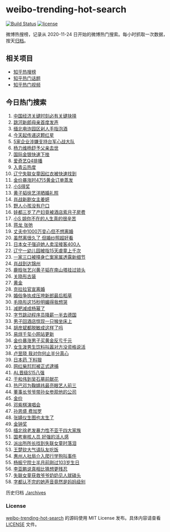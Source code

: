 # weibo-trending-hot-search

[![Build Status](https://github.com/justjavac/weibo-trending-hot-search/workflows/ci/badge.svg?branch=master)](https://github.com/justjavac/weibo-trending-hot-search/actions)
[![license](https://img.shields.io/github/license/justjavac/weibo-trending-hot-search)](https://github.com/justjavac/weibo-trending-hot-search/blob/master/LICENSE)

微博热搜榜，记录从 2020-11-24 日开始的微博热门搜索。每小时抓取一次数据，按天[归档](./archives)。

## 相关项目

- [知乎热搜榜](https://github.com/justjavac/zhihu-trending-top-search)
- [知乎热门话题](https://github.com/justjavac/zhihu-trending-hot-questions)
- [知乎热门视频](https://github.com/justjavac/zhihu-trending-hot-video)

## 今日热门搜索

<!-- BEGIN -->
<!-- 最后更新时间 Sat Oct 18 2025 00:37:20 GMT+0800 (China Standard Time) -->

1. [中国经济关键时刻必有关键抉择](https://s.weibo.com//weibo?q=%23%E4%B8%AD%E5%9B%BD%E7%BB%8F%E6%B5%8E%E5%85%B3%E9%94%AE%E6%97%B6%E5%88%BB%E5%BF%85%E6%9C%89%E5%85%B3%E9%94%AE%E6%8A%89%E6%8B%A9%23&Refer=new_time)
1. [跳河新郎母亲首度发声](https://s.weibo.com//weibo?q=%23%E8%B7%B3%E6%B2%B3%E6%96%B0%E9%83%8E%E6%AF%8D%E4%BA%B2%E9%A6%96%E5%BA%A6%E5%8F%91%E5%A3%B0%23&t=31&band_rank=1&Refer=top)
1. [缅北电诈园区剁人手指泡酒](https://s.weibo.com//weibo?q=%23%E7%BC%85%E5%8C%97%E7%94%B5%E8%AF%88%E5%9B%AD%E5%8C%BA%E5%89%81%E4%BA%BA%E6%89%8B%E6%8C%87%E6%B3%A1%E9%85%92%23&t=31&band_rank=2&Refer=top)
1. [今天起传递这颗红星](https://s.weibo.com//weibo?q=%23%E4%BB%8A%E5%A4%A9%E8%B5%B7%E4%BC%A0%E9%80%92%E8%BF%99%E9%A2%97%E7%BA%A2%E6%98%9F%23&t=31&band_rank=3&Refer=top)
1. [5家企业涉嫌支持台军心战大队](https://s.weibo.com//weibo?q=%235%E5%AE%B6%E4%BC%81%E4%B8%9A%E6%B6%89%E5%AB%8C%E6%94%AF%E6%8C%81%E5%8F%B0%E5%86%9B%E5%BF%83%E6%88%98%E5%A4%A7%E9%98%9F%23&t=31&band_rank=4&Refer=top)
1. [杨力维杨舒予父亲去世](https://s.weibo.com//weibo?q=%23%E6%9D%A8%E5%8A%9B%E7%BB%B4%E6%9D%A8%E8%88%92%E4%BA%88%E7%88%B6%E4%BA%B2%E5%8E%BB%E4%B8%96%23&t=31&band_rank=5&Refer=top)
1. [国际金银快速下挫](https://s.weibo.com//weibo?q=%23%E5%9B%BD%E9%99%85%E9%87%91%E9%93%B6%E5%BF%AB%E9%80%9F%E4%B8%8B%E6%8C%AB%23&t=31&band_rank=6&Refer=top)
1. [爱奇艺Q4排播](https://s.weibo.com//weibo?q=%23%E7%88%B1%E5%A5%87%E8%89%BAQ4%E6%8E%92%E6%92%AD%23&t=31&band_rank=7&Refer=top)
1. [入青云热度](https://s.weibo.com//weibo?q=%E5%85%A5%E9%9D%92%E4%BA%91%E7%83%AD%E5%BA%A6&t=31&band_rank=7&Refer=top)
1. [辽宁失联女童因红衣被快速找到](https://s.weibo.com//weibo?q=%23%E8%BE%BD%E5%AE%81%E5%A4%B1%E8%81%94%E5%A5%B3%E7%AB%A5%E5%9B%A0%E7%BA%A2%E8%A1%A3%E8%A2%AB%E5%BF%AB%E9%80%9F%E6%89%BE%E5%88%B0%23&t=31&band_rank=8&Refer=top)
1. [金价暴涨时4万5黄金订单蒸发](https://s.weibo.com//weibo?q=%23%E9%87%91%E4%BB%B7%E6%9A%B4%E6%B6%A8%E6%97%B64%E4%B8%875%E9%BB%84%E9%87%91%E8%AE%A2%E5%8D%95%E8%92%B8%E5%8F%91%23&t=31&band_rank=9&Refer=top)
1. [小S得奖](https://s.weibo.com//weibo?q=%E5%B0%8FS%E5%BE%97%E5%A5%96&t=31&band_rank=11&Refer=top)
1. [黄子韬徐艺洋晒婚礼照](https://s.weibo.com//weibo?q=%23%E9%BB%84%E5%AD%90%E9%9F%AC%E5%BE%90%E8%89%BA%E6%B4%8B%E6%99%92%E5%A9%9A%E7%A4%BC%E7%85%A7%23&t=31&band_rank=13&Refer=top)
1. [肖战新剧女主姜妍](https://s.weibo.com//weibo?q=%23%E8%82%96%E6%88%98%E6%96%B0%E5%89%A7%E5%A5%B3%E4%B8%BB%E5%A7%9C%E5%A6%8D%23&t=31&band_rank=12&Refer=top)
1. [野人小孩没有户口](https://s.weibo.com//weibo?q=%23%E9%87%8E%E4%BA%BA%E5%B0%8F%E5%AD%A9%E6%B2%A1%E6%9C%89%E6%88%B7%E5%8F%A3%23&t=31&band_rank=14&Refer=top)
1. [娃都三岁了产妇竟被酒店索月子房费](https://s.weibo.com//weibo?q=%23%E5%A8%83%E9%83%BD%E4%B8%89%E5%B2%81%E4%BA%86%E4%BA%A7%E5%A6%87%E7%AB%9F%E8%A2%AB%E9%85%92%E5%BA%97%E7%B4%A2%E6%9C%88%E5%AD%90%E6%88%BF%E8%B4%B9%23&t=31&band_rank=15&Refer=top)
1. [小S 姐你不在的人生真的很辛苦](https://s.weibo.com//weibo?q=%E5%B0%8FS%20%E5%A7%90%E4%BD%A0%E4%B8%8D%E5%9C%A8%E7%9A%84%E4%BA%BA%E7%94%9F%E7%9C%9F%E7%9A%84%E5%BE%88%E8%BE%9B%E8%8B%A6&t=31&band_rank=16&Refer=top)
1. [蒋龙 张弛](https://s.weibo.com//weibo?q=%E8%92%8B%E9%BE%99%20%E5%BC%A0%E5%BC%9B&t=31&band_rank=17&Refer=top)
1. [丈夫中1000万变心但不想离婚](https://s.weibo.com//weibo?q=%23%E4%B8%88%E5%A4%AB%E4%B8%AD1000%E4%B8%87%E5%8F%98%E5%BF%83%E4%BD%86%E4%B8%8D%E6%83%B3%E7%A6%BB%E5%A9%9A%23&t=31&band_rank=40&Refer=top)
1. [虽然离很久了 但婚纱照超好看](https://s.weibo.com//weibo?q=%E8%99%BD%E7%84%B6%E7%A6%BB%E5%BE%88%E4%B9%85%E4%BA%86%20%E4%BD%86%E5%A9%9A%E7%BA%B1%E7%85%A7%E8%B6%85%E5%A5%BD%E7%9C%8B&t=31&band_rank=31&Refer=top)
1. [日本女子强迫她人卖淫接客400人](https://s.weibo.com//weibo?q=%23%E6%97%A5%E6%9C%AC%E5%A5%B3%E5%AD%90%E5%BC%BA%E8%BF%AB%E5%A5%B9%E4%BA%BA%E5%8D%96%E6%B7%AB%E6%8E%A5%E5%AE%A2400%E4%BA%BA%23&t=31&band_rank=19&Refer=top)
1. [辽宁一幼儿园被指15天虐童上千次](https://s.weibo.com//weibo?q=%23%E8%BE%BD%E5%AE%81%E4%B8%80%E5%B9%BC%E5%84%BF%E5%9B%AD%E8%A2%AB%E6%8C%8715%E5%A4%A9%E8%99%90%E7%AB%A5%E4%B8%8A%E5%8D%83%E6%AC%A1%23&t=31&band_rank=25&Refer=top)
1. [一家三口被撞身亡案家属透露新细节](https://s.weibo.com//weibo?q=%23%E4%B8%80%E5%AE%B6%E4%B8%89%E5%8F%A3%E8%A2%AB%E6%92%9E%E8%BA%AB%E4%BA%A1%E6%A1%88%E5%AE%B6%E5%B1%9E%E9%80%8F%E9%9C%B2%E6%96%B0%E7%BB%86%E8%8A%82%23&t=31&band_rank=24&Refer=top)
1. [肖战到达锦州](https://s.weibo.com//weibo?q=%23%E8%82%96%E6%88%98%E5%88%B0%E8%BE%BE%E9%94%A6%E5%B7%9E%23&t=31&band_rank=18&Refer=top)
1. [鹿晗张艺兴黄子韬在南山塔挂过锁头](https://s.weibo.com//weibo?q=%23%E9%B9%BF%E6%99%97%E5%BC%A0%E8%89%BA%E5%85%B4%E9%BB%84%E5%AD%90%E9%9F%AC%E5%9C%A8%E5%8D%97%E5%B1%B1%E5%A1%94%E6%8C%82%E8%BF%87%E9%94%81%E5%A4%B4%23&t=31&band_rank=20&Refer=top)
1. [关晓彤古装](https://s.weibo.com//weibo?q=%E5%85%B3%E6%99%93%E5%BD%A4%E5%8F%A4%E8%A3%85&t=31&band_rank=25&Refer=top)
1. [黄金](https://s.weibo.com//weibo?q=%E9%BB%84%E9%87%91&t=31&band_rank=21&Refer=top)
1. [克拉拉官宣离婚](https://s.weibo.com//weibo?q=%23%E5%85%8B%E6%8B%89%E6%8B%89%E5%AE%98%E5%AE%A3%E7%A6%BB%E5%A9%9A%23&t=31&band_rank=29&Refer=top)
1. [婚俗争执成压垮新郎最后稻草](https://s.weibo.com//weibo?q=%23%E5%A9%9A%E4%BF%97%E4%BA%89%E6%89%A7%E6%88%90%E5%8E%8B%E5%9E%AE%E6%96%B0%E9%83%8E%E6%9C%80%E5%90%8E%E7%A8%BB%E8%8D%89%23&t=31&band_rank=33&Refer=top)
1. [毛晓彤这15秒明媚得我想哭](https://s.weibo.com//weibo?q=%E6%AF%9B%E6%99%93%E5%BD%A4%E8%BF%9915%E7%A7%92%E6%98%8E%E5%AA%9A%E5%BE%97%E6%88%91%E6%83%B3%E5%93%AD&t=31&band_rank=41&Refer=top)
1. [减肥减成杨幂了](https://s.weibo.com//weibo?q=%E5%87%8F%E8%82%A5%E5%87%8F%E6%88%90%E6%9D%A8%E5%B9%82%E4%BA%86&t=31&band_rank=22&Refer=top)
1. [字节跳动程序员降薪一半去德国](https://s.weibo.com//weibo?q=%E5%AD%97%E8%8A%82%E8%B7%B3%E5%8A%A8%E7%A8%8B%E5%BA%8F%E5%91%98%E9%99%8D%E8%96%AA%E4%B8%80%E5%8D%8A%E5%8E%BB%E5%BE%B7%E5%9B%BD&t=31&band_rank=32&Refer=top)
1. [男子回酒店惊现一只猴坐床上](https://s.weibo.com//weibo?q=%23%E7%94%B7%E5%AD%90%E5%9B%9E%E9%85%92%E5%BA%97%E6%83%8A%E7%8E%B0%E4%B8%80%E5%8F%AA%E7%8C%B4%E5%9D%90%E5%BA%8A%E4%B8%8A%23&t=31&band_rank=35&Refer=top)
1. [胡彦斌都脱敏成这样了吗](https://s.weibo.com//weibo?q=%E8%83%A1%E5%BD%A6%E6%96%8C%E9%83%BD%E8%84%B1%E6%95%8F%E6%88%90%E8%BF%99%E6%A0%B7%E4%BA%86%E5%90%97&t=31&band_rank=26&Refer=top)
1. [易烊千玺小网站更新](https://s.weibo.com//weibo?q=%23%E6%98%93%E7%83%8A%E5%8D%83%E7%8E%BA%E5%B0%8F%E7%BD%91%E7%AB%99%E6%9B%B4%E6%96%B0%23&t=31&band_rank=23&Refer=top)
1. [金价暴涨男子买黄金反亏千元](https://s.weibo.com//weibo?q=%23%E9%87%91%E4%BB%B7%E6%9A%B4%E6%B6%A8%E7%94%B7%E5%AD%90%E4%B9%B0%E9%BB%84%E9%87%91%E5%8F%8D%E4%BA%8F%E5%8D%83%E5%85%83%23&t=31&band_rank=27&Refer=top)
1. [女生泼男生饮料叫嚣对方没资格说活](https://s.weibo.com//weibo?q=%23%E5%A5%B3%E7%94%9F%E6%B3%BC%E7%94%B7%E7%94%9F%E9%A5%AE%E6%96%99%E5%8F%AB%E5%9A%A3%E5%AF%B9%E6%96%B9%E6%B2%A1%E8%B5%84%E6%A0%BC%E8%AF%B4%E6%B4%BB%23&t=31&band_rank=36&Refer=top)
1. [卢昱晓 我对你何止半分真心](https://s.weibo.com//weibo?q=%E5%8D%A2%E6%98%B1%E6%99%93%20%E6%88%91%E5%AF%B9%E4%BD%A0%E4%BD%95%E6%AD%A2%E5%8D%8A%E5%88%86%E7%9C%9F%E5%BF%83&t=31&band_rank=28&Refer=top)
1. [日本药 下料狠](https://s.weibo.com//weibo?q=%E6%97%A5%E6%9C%AC%E8%8D%AF%20%E4%B8%8B%E6%96%99%E7%8B%A0&t=31&band_rank=39&Refer=top)
1. [网红柴怼怼被正式逮捕](https://s.weibo.com//weibo?q=%23%E7%BD%91%E7%BA%A2%E6%9F%B4%E6%80%BC%E6%80%BC%E8%A2%AB%E6%AD%A3%E5%BC%8F%E9%80%AE%E6%8D%95%23&t=31&band_rank=34&Refer=top)
1. [AL晋级S15八强](https://s.weibo.com//weibo?q=AL%E6%99%8B%E7%BA%A7S15%E5%85%AB%E5%BC%BA&t=31&band_rank=43&Refer=top)
1. [于和伟到吴石墓前献花](https://s.weibo.com//weibo?q=%23%E4%BA%8E%E5%92%8C%E4%BC%9F%E5%88%B0%E5%90%B4%E7%9F%B3%E5%A2%93%E5%89%8D%E7%8C%AE%E8%8A%B1%23&t=31&band_rank=36&Refer=top)
1. [热巴邓为鞠婧祎最亮眼艺人前三](https://s.weibo.com//weibo?q=%23%E7%83%AD%E5%B7%B4%E9%82%93%E4%B8%BA%E9%9E%A0%E5%A9%A7%E7%A5%8E%E6%9C%80%E4%BA%AE%E7%9C%BC%E8%89%BA%E4%BA%BA%E5%89%8D%E4%B8%89%23&t=31&band_rank=47&Refer=top)
1. [董事长爷爷带孙女参观他的公司](https://s.weibo.com//weibo?q=%23%E8%91%A3%E4%BA%8B%E9%95%BF%E7%88%B7%E7%88%B7%E5%B8%A6%E5%AD%99%E5%A5%B3%E5%8F%82%E8%A7%82%E4%BB%96%E7%9A%84%E5%85%AC%E5%8F%B8%23&t=31&band_rank=46&Refer=top)
1. [金价](https://s.weibo.com//weibo?q=%E9%87%91%E4%BB%B7&t=31&band_rank=44&Refer=top)
1. [邓紫棋演唱会](https://s.weibo.com//weibo?q=%E9%82%93%E7%B4%AB%E6%A3%8B%E6%BC%94%E5%94%B1%E4%BC%9A&t=31&band_rank=45&Refer=top)
1. [孙恩盛 费加罗](https://s.weibo.com//weibo?q=%E5%AD%99%E6%81%A9%E7%9B%9B%20%E8%B4%B9%E5%8A%A0%E7%BD%97&t=31&band_rank=37&Refer=top)
1. [张婧仪生图也太生了](https://s.weibo.com//weibo?q=%E5%BC%A0%E5%A9%A7%E4%BB%AA%E7%94%9F%E5%9B%BE%E4%B9%9F%E5%A4%AA%E7%94%9F%E4%BA%86&t=31&band_rank=42&Refer=top)
1. [金钟奖](https://s.weibo.com//weibo?q=%E9%87%91%E9%92%9F%E5%A5%96&t=31&band_rank=30&Refer=top)
1. [缅北徐老发暴力性不亚于四大家族](https://s.weibo.com//weibo?q=%23%E7%BC%85%E5%8C%97%E5%BE%90%E8%80%81%E5%8F%91%E6%9A%B4%E5%8A%9B%E6%80%A7%E4%B8%8D%E4%BA%9A%E4%BA%8E%E5%9B%9B%E5%A4%A7%E5%AE%B6%E6%97%8F%23&t=31&band_rank=49&Refer=top)
1. [国考审核人员 好强的活人感](https://s.weibo.com//weibo?q=%E5%9B%BD%E8%80%83%E5%AE%A1%E6%A0%B8%E4%BA%BA%E5%91%98%20%E5%A5%BD%E5%BC%BA%E7%9A%84%E6%B4%BB%E4%BA%BA%E6%84%9F&t=31&band_rank=50&Refer=top)
1. [派出所所长找到失联女童时落泪](https://s.weibo.com//weibo?q=%23%E6%B4%BE%E5%87%BA%E6%89%80%E6%89%80%E9%95%BF%E6%89%BE%E5%88%B0%E5%A4%B1%E8%81%94%E5%A5%B3%E7%AB%A5%E6%97%B6%E8%90%BD%E6%B3%AA%23&t=31&band_rank=10&Refer=top)
1. [王楚钦大气请队友吃饭](https://s.weibo.com//weibo?q=%E7%8E%8B%E6%A5%9A%E9%92%A6%E5%A4%A7%E6%B0%94%E8%AF%B7%E9%98%9F%E5%8F%8B%E5%90%83%E9%A5%AD&t=31&band_rank=38&Refer=top)
1. [惠州人社局介入爬行学狗叫事件](https://s.weibo.com//weibo?q=%23%E6%83%A0%E5%B7%9E%E4%BA%BA%E7%A4%BE%E5%B1%80%E4%BB%8B%E5%85%A5%E7%88%AC%E8%A1%8C%E5%AD%A6%E7%8B%97%E5%8F%AB%E4%BA%8B%E4%BB%B6%23&t=31&band_rank=44&Refer=top)
1. [杨振宁院士半月前刚过103岁生日](https://s.weibo.com//weibo?q=%23%E6%9D%A8%E6%8C%AF%E5%AE%81%E9%99%A2%E5%A3%AB%E5%8D%8A%E6%9C%88%E5%89%8D%E5%88%9A%E8%BF%87103%E5%B2%81%E7%94%9F%E6%97%A5%23&t=31&band_rank=45&Refer=top)
1. [李亚鹏说真相比猜想更残忍](https://s.weibo.com//weibo?q=%23%E6%9D%8E%E4%BA%9A%E9%B9%8F%E8%AF%B4%E7%9C%9F%E7%9B%B8%E6%AF%94%E7%8C%9C%E6%83%B3%E6%9B%B4%E6%AE%8B%E5%BF%8D%23&t=31&band_rank=48&Refer=top)
1. [失联女童获救爷爷奶奶见人就磕头](https://s.weibo.com//weibo?q=%23%E5%A4%B1%E8%81%94%E5%A5%B3%E7%AB%A5%E8%8E%B7%E6%95%91%E7%88%B7%E7%88%B7%E5%A5%B6%E5%A5%B6%E8%A7%81%E4%BA%BA%E5%B0%B1%E7%A3%95%E5%A4%B4%23&t=31&band_rank=49&Refer=top)
1. [字都认不完的她声音竟然是妈妈级别](https://s.weibo.com//weibo?q=%E5%AD%97%E9%83%BD%E8%AE%A4%E4%B8%8D%E5%AE%8C%E7%9A%84%E5%A5%B9%E5%A3%B0%E9%9F%B3%E7%AB%9F%E7%84%B6%E6%98%AF%E5%A6%88%E5%A6%88%E7%BA%A7%E5%88%AB&t=31&band_rank=50&Refer=top)

<!-- END -->

历史归档 [./archives](./archives)

### License

[weibo-trending-hot-search](https://github.com/justjavac/weibo-trending-hot-search) 的源码使用 MIT License
发布。具体内容请查看 [LICENSE](./LICENSE) 文件。
